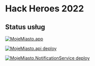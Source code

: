 # Hack Heroes 2022
## Status usług
[![MojeMiasto.app](https://github.com/MojeMiasto/MojeMiasto.app/actions/workflows/node.js.yml/badge.svg)](https://github.com/MojeMiasto/MojeMiasto.app/actions/workflows/node.js.yml)

[![MojeMiasto.api deploy](https://github.com/MojeMiasto/MojeMiasto.api/actions/workflows/main_mojemiasto-api.yml/badge.svg)](https://github.com/MojeMiasto/MojeMiasto.api/actions/workflows/main_mojemiasto-api.yml)

[![MojeMiasto.NotificationService deploy](https://github.com/MojeMiasto/MojeMiasto.NotificationService/actions/workflows/main_moje-miasto-notification-service.yml/badge.svg)](https://github.com/MojeMiasto/MojeMiasto.NotificationService/actions/workflows/main_moje-miasto-notification-service.yml)

